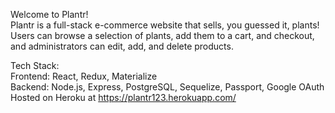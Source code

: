 Welcome to Plantr!  <br /> 
Plantr is a full-stack e-commerce website that sells, you guessed it, plants!  <br /> 
Users can browse a selection of plants, add them to a cart, and checkout, and administrators can edit, add, and delete products.  <br /> 

Tech Stack:  <br /> 
Frontend: React, Redux, Materialize  <br /> 
Backend: Node.js, Express, PostgreSQL, Sequelize, Passport, Google OAuth  <br /> 
Hosted on Heroku at https://plantr123.herokuapp.com/  <br /> 
